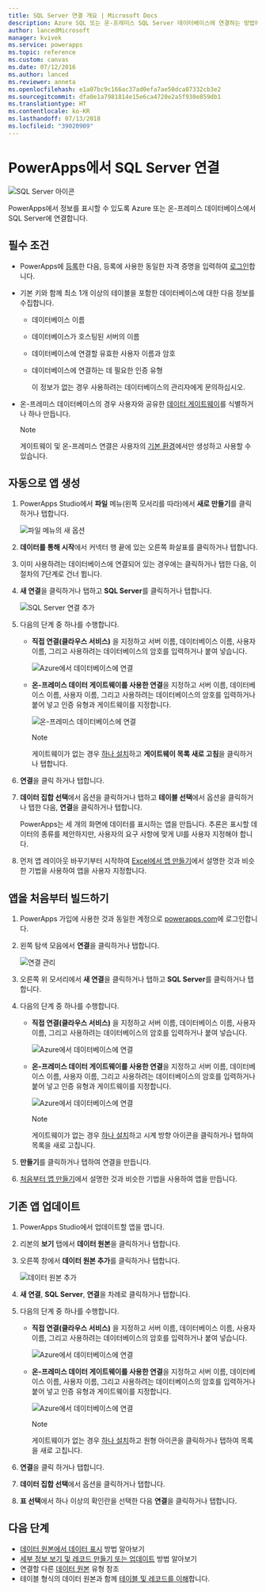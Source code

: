 ```yaml
---
title: SQL Server 연결 개요 | Microsoft Docs
description: Azure SQL 또는 온-프레미스 SQL Server 데이터베이스에 연결하는 방법에 대한 단계별 지침
author: lancedMicrosoft
manager: kvivek
ms.service: powerapps
ms.topic: reference
ms.custom: canvas
ms.date: 07/12/2016
ms.author: lanced
ms.reviewer: anneta
ms.openlocfilehash: e1a07bc9c166ac37ad0efa7ae50dca87332cb3e2
ms.sourcegitcommit: dfa0e1a7981814e15e6ca4720e2a5f930e859db1
ms.translationtype: HT
ms.contentlocale: ko-KR
ms.lasthandoff: 07/13/2018
ms.locfileid: "39020909"
---
```

# <a name="connect-to-sql-server-from-powerapps"></a>PowerApps에서 SQL Server 연결
![SQL Server 아이콘](./media/connection-azure-sqldatabase/sqlicon.png)

PowerApps에서 정보를 표시할 수 있도록 Azure 또는 온-프레미스 데이터베이스에서 SQL Server에 연결합니다.

## <a name="prerequisites"></a>필수 조건

* PowerApps에 [등록](../../signup-for-powerapps.md)한 다음, 등록에 사용한 동일한 자격 증명을 입력하여 [로그인](http://web.powerapps.com)합니다.
* 기본 키와 함께 최소 1개 이상의 테이블을 포함한 데이터베이스에 대한 다음 정보를 수집합니다.
  
  * 데이터베이스 이름
  * 데이터베이스가 호스팅된 서버의 이름
  * 데이터베이스에 연결할 유효한 사용자 이름과 암호
  * 데이터베이스에 연결하는 데 필요한 인증 유형
    
    이 정보가 없는 경우 사용하려는 데이터베이스의 관리자에게 문의하십시오.
* 온-프레미스 데이터베이스의 경우 사용자와 공유한 [데이터 게이트웨이](../gateway-management.md)를 식별하거나 하나 만듭니다.
  
    > [!NOTE]
  > 게이트웨이 및 온-프레미스 연결은 사용자의 [기본 환경](../working-with-environments.md)에서만 생성하고 사용할 수 있습니다.

## <a name="generate-an-app-automatically"></a>자동으로 앱 생성
1. PowerApps Studio에서 **파일** 메뉴(왼쪽 모서리를 따라)에서 **새로 만들기**를 클릭하거나 탭합니다.
   
    ![파일 메뉴의 새 옵션](./media/connection-azure-sqldatabase/file-new.png)
2. **데이터를 통해 시작**에서 커넥터 행 끝에 있는 오른쪽 화살표를 클릭하거나 탭합니다.
3. 이미 사용하려는 데이터베이스에 연결되어 있는 경우에는 클릭하거나 탭한 다음, 이 절차의 7단계로 건너 뜁니다.
4. **새 연결**을 클릭하거나 탭하고 **SQL Server**를 클릭하거나 탭합니다.
   
    ![SQL Server 연결 추가](./media/connection-azure-sqldatabase/add-sql-connection.png)
5. 다음의 단계 중 하나를 수행합니다.
   
   * **직접 연결(클라우스 서비스)** 을 지정하고 서버 이름, 데이터베이스 이름, 사용자 이름, 그리고 사용하려는 데이터베이스의 암호를 입력하거나 붙여 넣습니다.
     
       ![Azure에서 데이터베이스에 연결](./media/connection-azure-sqldatabase/connect-azure.png)
   * **온-프레미스 데이터 게이트웨이를 사용한 연결**을 지정하고 서버 이름, 데이터베이스 이름, 사용자 이름, 그리고 사용하려는 데이터베이스의 암호를 입력하거나 붙어 넣고 인증 유형과 게이트웨이를 지정합니다.
     
       ![온-프레미스 데이터베이스에 연결](./media/connection-azure-sqldatabase/connect-onprem.png)
     
       > [!NOTE]
     > 게이트웨이가 없는 경우 [하나 설치](../gateway-reference.md)하고 **게이트웨이 목록 새로 고침**을 클릭하거나 탭합니다.
6. **연결**을 클릭 하거나 탭합니다.
7. **데이터 집합 선택**에서 옵션을 클릭하거나 탭하고 **테이블 선택**에서 옵션을 클릭하거나 탭한 다음, **연결**을 클릭하거나 탭합니다.
   
    PowerApps는 세 개의 화면에 데이터를 표시하는 앱을 만듭니다. 추론은 표시할 데이터의 종류를 제안하지만, 사용자의 요구 사항에 맞게 UI를 사용자 지정해야 합니다.
8. 먼저 앱 레이아웃 바꾸기부터 시작하여 [Excel에서 앱 만들기](../get-started-create-from-data.md)에서 설명한 것과 비슷한 기법을 사용하여 앱을 사용자 지정합니다.

## <a name="build-an-app-from-scratch"></a>앱을 처음부터 빌드하기
1. PowerApps 가입에 사용한 것과 동일한 계정으로 [powerapps.com](https://web.powerapps.com)에 로그인합니다.
2. 왼쪽 탐색 모음에서 **연결**을 클릭하거나 탭합니다.  
   
    ![연결 관리](./media/connection-azure-sqldatabase/manage-connections.png)
3. 오른쪽 위 모서리에서 **새 연결**을 클릭하거나 탭하고 **SQL Server**를 클릭하거나 탭합니다.
4. 다음의 단계 중 하나를 수행합니다.
   
   * **직접 연결(클라우스 서비스)** 을 지정하고 서버 이름, 데이터베이스 이름, 사용자 이름, 그리고 사용하려는 데이터베이스의 암호를 입력하거나 붙여 넣습니다.
     
       ![Azure에서 데이터베이스에 연결](./media/connection-azure-sqldatabase/connect-azure-portal.png)
   * **온-프레미스 데이터 게이트웨이를 사용한 연결**을 지정하고 서버 이름, 데이터베이스 이름, 사용자 이름, 그리고 사용하려는 데이터베이스의 암호를 입력하거나 붙어 넣고 인증 유형과 게이트웨이를 지정합니다.
     
       ![Azure에서 데이터베이스에 연결](./media/connection-azure-sqldatabase/connect-onprem-portal.png)
     
       > [!NOTE]
     > 게이트웨이가 없는 경우 [하나 설치](../gateway-reference.md)하고 시계 방향 아이콘을 클릭하거나 탭하여 목록을 새로 고칩니다.
5. **만들기**를 클릭하거나 탭하여 연결을 만듭니다.
6. [처음부터 앱 만들기](../get-started-create-from-blank.md)에서 설명한 것과 비슷한 기법을 사용하여 앱을 만듭니다.

## <a name="update-an-existing-app"></a>기존 앱 업데이트
1. PowerApps Studio에서 업데이트할 앱을 엽니다.
2. 리본의 **보기** 탭에서 **데이터 원본**을 클릭하거나 탭합니다.
3. 오른쪽 창에서 **데이터 원본 추가**를 클릭하거나 탭합니다.
   
    ![데이터 원본 추가](./media/connection-azure-sqldatabase/add-data-source.png)
4. **새 연결**, **SQL Server**, **연결**을 차례로 클릭하거나 탭합니다.
5. 다음의 단계 중 하나를 수행합니다.
   
   * **직접 연결(클라우스 서비스)** 을 지정하고 서버 이름, 데이터베이스 이름, 사용자 이름, 그리고 사용하려는 데이터베이스의 암호를 입력하거나 붙여 넣습니다.
     
       ![Azure에서 데이터베이스에 연결](./media/connection-azure-sqldatabase/connect-azure-fromblank.png)
   * **온-프레미스 데이터 게이트웨이를 사용한 연결**을 지정하고 서버 이름, 데이터베이스 이름, 사용자 이름, 그리고 사용하려는 데이터베이스의 암호를 입력하거나 붙어 넣고 인증 유형과 게이트웨이를 지정합니다.
     
       ![Azure에서 데이터베이스에 연결](./media/connection-azure-sqldatabase/connect-onprem-fromblank.png)
     
       > [!NOTE]
     > 게이트웨이가 없는 경우 [하나 설치](../gateway-reference.md)하고 원형 아이콘을 클릭하거나 탭하여 목록을 새로 고칩니다.
6. **연결**을 클릭 하거나 탭합니다.
7. **데이터 집합 선택**에서 옵션을 클릭하거나 탭합니다.
8. **표 선택**에서 하나 이상의 확인란을 선택한 다음 **연결**을 클릭하거나 탭합니다.

## <a name="next-steps"></a>다음 단계
* [데이터 원본에서 데이터 표시](../add-gallery.md) 방법 알아보기
* [세부 정보 보기 및 레코드 만들기 또는 업데이트](../add-form.md) 방법 알아보기
* 연결할 다른 [데이터 원본](../connections-list.md) 유형 참조  
* 테이블 형식의 데이터 원본과 함께 [테이블 및 레코드를 이해](../working-with-tables.md)합니다.

<!--NotAvailableYet
## View the available functions ##
This connection includes the following functions:

| Function Name |  Description |
| --- | --- |
|[GetItems](connection-azure-sqldatabase.md#getitems) | Retrieves rows from a SQL table |
|[PostItem](connection-azure-sqldatabase.md#postitem) | Inserts a new row into a SQL table |
|[GetItem](connection-azure-sqldatabase.md#getitem) | Retrieves a single row from a SQL table |
|[DeleteItem](connection-azure-sqldatabase.md#deleteitem) | Deletes a row from a SQL table |
|[PatchItem](connection-azure-sqldatabase.md#patchitem) | Updates an existing row in a SQL table |
|[GetTables](connection-azure-sqldatabase.md#gettables) | Retrieves tables from a SQL database |

### GetItems
Get rows: Retrieves rows from a SQL table

#### Input properties

| Name| Data Type|Required|Description|
| ---|---|---|---|
|table|string|yes|Name of SQL table|
|$skip|integer|no|Number of entries to skip (default = 0)|
|$top|integer|no|Maximum number of entries to retrieve (default = 256)|
|$filter|string|no|An ODATA filter query to restrict the number of entries|
|$orderby|string|no|An ODATA orderBy query for specifying the order of entries|

### PostItem
Insert row: Inserts a new row into a SQL table

#### Input properties

| Name| Data Type|Required|Description|
| ---|---|---|---|
|table|string|yes|Name of SQL table|
|item| |yes|Row to insert into the specified table in SQL|

#### Output properties

| Property Name | Data Type | Required | Description |
|---|---|---|---|
|value|array|No | |


### GetItem
Get row: Retrieves a single row from a SQL table

#### Input properties

| Name| Data Type|Required|Description|
| ---|---|---|---|
|table|string|yes|Name of SQL table|
|id|string|yes|Unique identifier of the row to retrieve|

#### Output properties

| Property Name | Data Type | Required | Description |
|---|---|---|---|
|ItemInternalId|string|No | |


### DeleteItem
Delete row: Deletes a row from a SQL table

#### Input properties

| Name| Data Type|Required|Description|
| ---|---|---|---|
|table|string|yes|Name of SQL table|
|id|string|yes|Unique identifier of the row to delete|

#### Output properties
None.

### PatchItem
Update row: Updates an existing row in a SQL table

#### Input properties

| Name| Data Type|Required|Description|
| ---|---|---|---|
|table|string|yes|Name of SQL table|
|id|string|yes|Unique identifier of the row to update|
|item| |yes|Row with updated values|

#### Output properties

| Property Name | Data Type | Required | Description |
|---|---|---|---|
|ItemInternalId|string|No | &nbsp; |


### GetTables
Get tables: Retrieves tables from a SQL database

#### Input properties
None.

#### Output properties

| Property Name | Data Type | Required | Description |
|---|---|---|---|
|value|array|No | Can output the Name and DisplayName properties |

### ExecuteProcedure
Execute stored procedure: Executes a stored procedure in SQL

#### Input properties

| Name| Data Type|Required|Description|
| ---|---|---|---|
|procedure|string|yes|Procedure name|
|parameters| |yes|Input parameters|

#### Output properties
Result of the stored procedure execution.

| Property Name | Data Type | Required | Description |
|---|---|---|---|
|OutputParameters|object|No | Output parameter values |
|ReturnCode|integer|No | Return code of a procedure |
|ResultSets|object|No | Result sets|

-->
